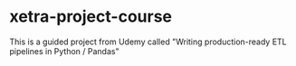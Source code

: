 # xetra-project-course

This is a guided project from Udemy called "Writing production-ready ETL pipelines in Python / Pandas"